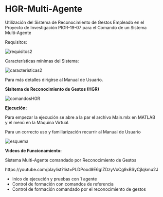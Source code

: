 # HGR-Multi-Agente
Utilización del Sistema de Reconocimiento de Gestos Empleado en el Proyecto de Investigación PIGR-19-07 para el Comando de un Sistema Multi-Agente

<p>Requisitos:</p>

![requisitos2](https://user-images.githubusercontent.com/110753610/190250332-ae133e31-bb90-438e-8374-392f3d774648.png)

<p>Características mínimas del Sistema:</p>

![caracteristicas2](https://user-images.githubusercontent.com/110753610/190250132-add82514-ac32-42b2-8ecb-c8da0878e25f.png)

<p>Para más detalles dirigirse al Manual de Usuario.</p>

<b>Sisitema de Reconocimiento de Gestos (HGR)</b>

![comandosHGR](https://user-images.githubusercontent.com/110753610/183478808-0bc47858-bb14-45a4-ad41-f016b325b9be.png)

<b>Ejecución:</b>
<p>Para empezar la ejecución se abre a la par el archivo Main.mlx en MATLAB y el menú en la Máquina Virtual.</p>
<p>Para un correcto uso y familiarización recurrir al Manual de Usuario</p>

![esquema](https://user-images.githubusercontent.com/110753610/190483139-a3fff37e-f488-499c-91a6-2f5deab56925.png)

<b>Videos de Funcionamiento:</b>
<p>Sistema Multi-Agente comandado por Reconocimiento de Gestos</p>
<p>https://youtube.com/playlist?list=PLDPood9E6gIZDzyVxCg9xBSyCjIqkmu2J</p>
<ul>
<li> Inico de ejecución y pruebas con 1 agente </li>
<li> Control de formación con comandos de referencia </li>
<li> Control de formación comandado por el reconocimiento de gestos </li>
</ul>
